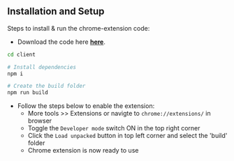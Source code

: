 ## Installation and Setup
Steps to install & run the chrome-extension code:
* Download the code here **[here](https://github.com/SakshiLajurkar/Google-Keep-2.0/archive/chrome-extension.zip)**.
```bash
cd client
```
```bash
# Install dependencies
npm i
```
```bash
# Create the build folder
npm run build
```
* Follow the steps below to enable the extension:
  * More tools >> Extensions or navigte to `chrome://extensions/` in browser
  * Toggle the `Developer mode` switch ON in the top right corner
  * Click the `Load unpacked` button in top left corner and select the 'build' folder
  * Chrome extension is now ready to use
